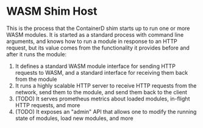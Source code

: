 # WASM Shim Host

This is the process that the ContainerD shim starts up to run one or more WASM modules. It is started as a standard process with command line arguments, and knows how to run a module in response to an HTTP request, but its value comes from the functionality it provides before and after it runs the module:

1. It defines a standard WASM module interface for sending HTTP requests to WASM, and a standard interface for receiving them back from the module
2. It runs a highly scalable HTTP server to receive HTTP requests from the network, send them to the module, and send them back to the client
3. (TODO) It serves prometheus metrics about loaded modules, in-flight HTTP requests, and more
4. (TODO) It exposes an "admin" API that allows one to modify the running state of modules, load new modules, and more
